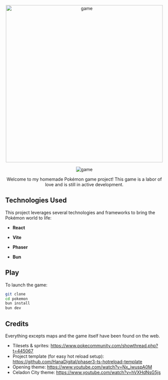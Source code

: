 <p align='center'>
    <img src="https://i.imgur.com/wgzCBvG.png" alt="game" width="500">
</p>

<p align='center'>
    <img src="https://i.imgur.com/xBIXfpI.gif" alt="game">
</p>

<p align='center'>
Welcome to my homemade Pokémon game project! This game is a labor of love and is still in active development.
</p>

## Technologies Used

This project leverages several technologies and frameworks to bring the Pokémon world to life:

- **React**

- **Vite**

- **Phaser**

- **Bun**

## Play

To launch the game:

```bash
git clone
cd pokemon
bun install
bun dev
```

## Credits

Everything excepts maps and the game itself have been found on the web.

- Tilesets & sprites: https://www.pokecommunity.com/showthread.php?t=445067
- Project template (for easy hot reload setup): https://github.com/HanaDigital/phaser3-ts-hotreload-template
- Opening theme: https://www.youtube.com/watch?v=Nx_iwuspA0M
- Celadon City theme: https://www.youtube.com/watch?v=hVXHdNsG5js
